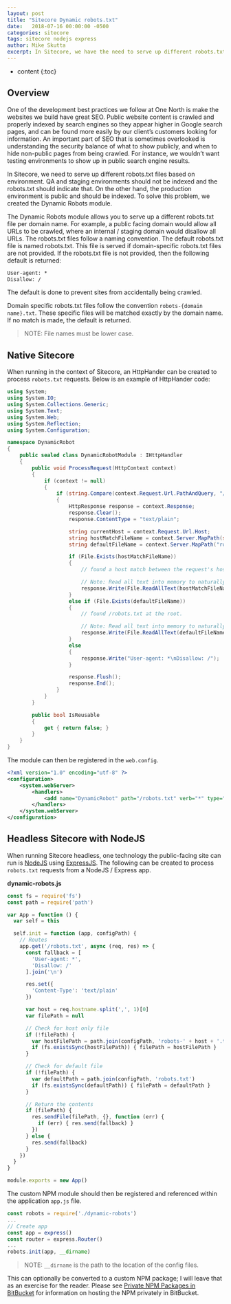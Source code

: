 ```yaml
---
layout: post
title: "Sitecore Dynamic robots.txt"
date:   2018-07-16 00:00:00 -0500
categories: sitecore
tags: sitecore nodejs express
author: Mike Skutta
excerpt: In Sitecore, we have the need to serve up different robots.txt files based on environment. QA and staging environments should not be indexed and the robots.txt should indicated that.  The production environment is public and should be indexed.  To solve this problem we created the Dynamic Robots module.
---
```


* content
{:toc}

## Overview

One of the development best practices we follow at One North is make the websites we build have great SEO. Public website content is crawled and properly indexed by search engines so they appear higher in Google search pages, and can be found more easily by our client’s customers looking for information. An important part of SEO that is sometimes overlooked is understanding the security balance of what to show publicly, and when to hide non-public pages from being crawled. For instance, we wouldn’t want testing environments to show up in public search engine results. 

In Sitecore, we need to serve up different robots.txt files based on environment. QA and staging environments should not be indexed and the robots.txt should indicate that. On the other hand, the production environment is public and should be indexed. To solve this problem, we created the Dynamic Robots module.

The Dynamic Robots module allows you to serve up a different robots.txt file per domain name. For example, a public facing domain would allow all URLs to be crawled, where an internal / staging domain would disallow all URLs. The robots.txt files follow a naming convention. The default robots.txt file is named robots.txt. This file is served if domain-specific robots.txt files are not provided. If the robots.txt file is not provided, then the following default is returned:

```txt
User-agent: *
Disallow: /
```

The default is done to prevent sites from accidentally being crawled.

Domain specific robots.txt files follow the convention ```robots-{domain name}.txt```. These specific files will be matched exactly by the domain name. If no match is made, the default is returned.

> NOTE: File names must be lower case.

## Native Sitecore

When running in the context of Sitecore, an HttpHander can be created to process ```robots.txt``` requests.  Below is an example of HttpHander code:

``` csharp
using System;
using System.IO;
using System.Collections.Generic;
using System.Text;
using System.Web;
using System.Reflection;
using System.Configuration;

namespace DynamicRobot
{
    public sealed class DynamicRobotModule : IHttpHandler
    {
        public void ProcessRequest(HttpContext context)
        {
            if (context != null)
            {
                if (string.Compare(context.Request.Url.PathAndQuery, "/robots.txt", true) == 0)
                {
                    HttpResponse response = context.Response;
                    response.Clear();
                    response.ContentType = "text/plain";

                    string currentHost = context.Request.Url.Host;
                    string hostMatchFileName = context.Server.MapPath(string.Format("robots-{0}.txt", currentHost));
                    string defaultFileName = context.Server.MapPath("robots.txt");

                    if (File.Exists(hostMatchFileName))
                    {
                        // found a host match between the request's host and a file on the hard drive, eg: /robots-myminisite.myfirm.com.txt

                        // Note: Read all text into memory to naturally remove the Byte Order Mark
                        response.Write(File.ReadAllText(hostMatchFileName));
                    }  
                    else if (File.Exists(defaultFileName))
                    {
                        // found /robots.txt at the root.

                        // Note: Read all text into memory to naturally remove the Byte Order Mark
                        response.Write(File.ReadAllText(defaultFileName));
                    }
                    else 
                    {
                        response.Write("User-agent: *\nDisallow: /");
                    }

                    response.Flush();
                    response.End();
                }
            }
        }

        public bool IsReusable
        {
            get { return false; }
        }
    }
}
```

The module can then be registered in the ```web.config```.

``` xml
<?xml version="1.0" encoding="utf-8" ?>
<configuration>					
	<system.webServer>		
		<handlers>			
			<add name="DynamicRobot" path="/robots.txt" verb="*" type="DynamicRobot.DynamicRobotModule" />
		</handlers>		
	</system.webServer>	
</configuration>
```

## Headless Sitecore with NodeJS

When running Sitecore headless, one technology the public-facing site can run is [NodeJS](https://nodejs.org/) using [ExpressJS](https://expressjs.com/).  The following can be created to process ```robots.txt``` requests from a NodeJS / Express app.

**dynamic-robots.js**

``` js
const fs = require('fs')
const path = require('path')

var App = function () {
  var self = this

  self.init = function (app, configPath) {
    // Routes
    app.get('/robots.txt', async (req, res) => {
      const fallback = [
        'User-agent: *',
        'Disallow: /'
      ].join('\n')

      res.set({
        'Content-Type': 'text/plain'
      })

      var host = req.hostname.split(',', 1)[0]
      var filePath = null

      // Check for host only file
      if (!filePath) {
        var hostFilePath = path.join(configPath, 'robots-' + host + '.txt')
        if (fs.existsSync(hostFilePath)) { filePath = hostFilePath }
      }

      // Check for default file
      if (!filePath) {
        var defaultPath = path.join(configPath, 'robots.txt')
        if (fs.existsSync(defaultPath)) { filePath = defaultPath }
      }

      // Return the contents
      if (filePath) {
        res.sendFile(filePath, {}, function (err) {
          if (err) { res.send(fallback) }
        })
      } else {
        res.send(fallback)
      }
    })
  }
}

module.exports = new App()
```

The custom NPM module should then be registered and referenced within the application ```app.js``` file.
``` js
const robots = require('./dynamic-robots')
...
// Create app
const app = express()
const router = express.Router()
...
robots.init(app, __dirname)
```

> NOTE: ```__dirname``` is the path to the location of the config files.

This can optionally be converted to a custom NPM package; I will leave that as an exercise for the reader.  Please see [Private NPM Packages in BitBucket](/2018/05/25/private-npm-packages-in-bitbucket/) for information on hosting the NPM privately in BitBucket.

